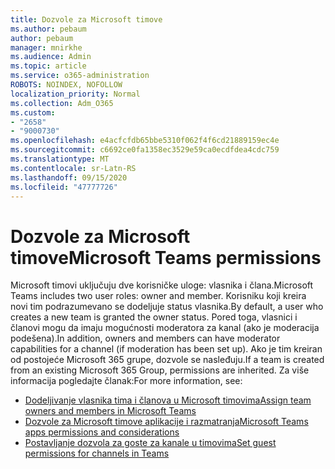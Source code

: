 ```yaml
---
title: Dozvole za Microsoft timove
ms.author: pebaum
author: pebaum
manager: mnirkhe
ms.audience: Admin
ms.topic: article
ms.service: o365-administration
ROBOTS: NOINDEX, NOFOLLOW
localization_priority: Normal
ms.collection: Adm_O365
ms.custom:
- "2658"
- "9000730"
ms.openlocfilehash: e4acfcfdb65bbe5310f062f4f6cd21889159ec4e
ms.sourcegitcommit: c6692ce0fa1358ec3529e59ca0ecdfdea4cdc759
ms.translationtype: MT
ms.contentlocale: sr-Latn-RS
ms.lasthandoff: 09/15/2020
ms.locfileid: "47777726"
---
```

# <a name="microsoft-teams-permissions"></a><span data-ttu-id="0506a-102">Dozvole za Microsoft timove</span><span class="sxs-lookup"><span data-stu-id="0506a-102">Microsoft Teams permissions</span></span>

<span data-ttu-id="0506a-103">Microsoft timovi uključuju dve korisničke uloge: vlasnika i člana.</span><span class="sxs-lookup"><span data-stu-id="0506a-103">Microsoft Teams includes two user roles: owner and member.</span></span> <span data-ttu-id="0506a-104">Korisniku koji kreira novi tim podrazumevano se dodeljuje status vlasnika.</span><span class="sxs-lookup"><span data-stu-id="0506a-104">By default, a user who creates a new team is granted the owner status.</span></span> <span data-ttu-id="0506a-105">Pored toga, vlasnici i članovi mogu da imaju mogućnosti moderatora za kanal (ako je moderacija podešena).</span><span class="sxs-lookup"><span data-stu-id="0506a-105">In addition, owners and members can have moderator capabilities for a channel (if moderation has been set up).</span></span> <span data-ttu-id="0506a-106">Ako je tim kreiran od postojeće Microsoft 365 grupe, dozvole se nasleđuju.</span><span class="sxs-lookup"><span data-stu-id="0506a-106">If a team is created from an existing Microsoft 365 Group, permissions are inherited.</span></span> <span data-ttu-id="0506a-107">Za više informacija pogledajte članak:</span><span class="sxs-lookup"><span data-stu-id="0506a-107">For more information, see:</span></span>

- [<span data-ttu-id="0506a-108">Dodeljivanje vlasnika tima i članova u Microsoft timovima</span><span class="sxs-lookup"><span data-stu-id="0506a-108">Assign team owners and members in Microsoft Teams</span></span>](https://docs.microsoft.com/microsoftteams/assign-roles-permissions)
- [<span data-ttu-id="0506a-109">Dozvole za Microsoft timove aplikacije i razmatranja</span><span class="sxs-lookup"><span data-stu-id="0506a-109">Microsoft Teams apps permissions and considerations</span></span>](https://docs.microsoft.com/microsoftteams/app-permissions)
- [<span data-ttu-id="0506a-110">Postavljanje dozvola za goste za kanale u timovima</span><span class="sxs-lookup"><span data-stu-id="0506a-110">Set guest permissions for channels in Teams</span></span>](https://support.office.com/article/4756c468-2746-4bfd-a582-736d55fcc169)
